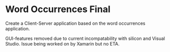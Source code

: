 # Word Occurrences Final
Create a Client-Server application based on the word occurrences application.

GUI-features removed due to current incompatability with silicon and Visual Studio. Issue being worked on by Xamarin but no ETA.
